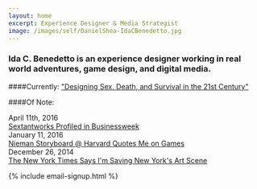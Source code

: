 ```yaml
---
layout: home
excerpt: Experience Designer & Media Strategist
image: /images/self/DanielShea-IdaCBenedetto.jpg
---
```

### Ida C. Benedetto is an experience designer working in real world adventures, game design, and digital media. 
  

  
####Currently: 
["Designing Sex, Death, and Survival in the 21st Century"](/2016/04/sex-death-survival/)  

####Of Note:
  
<span class="post-date">April 11th, 2016</span>  
[Sextantworks Profiled in Businessweek](http://www.bloomberg.com/features/2016-design/a/ida-benedetto/)   
<span class="post-date">January 11, 2016</span>    
[Nieman Storyboard @ Harvard Quotes Me on Games](http://niemanstoryboard.org/stories/harnessing-the-power-of-video-games-for-journalism/)  
<span class="post-date">December 26, 2014</span>   
[The New York Times Says I'm Saving New York's Art Scene](http://www.nytimes.com/2014/12/28/nyregion/they-say-art-is-dead-in-new-york-theyre-wrong.html?_r=0)

{% include email-signup.html %}

